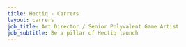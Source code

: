 ```yaml
---
title: Hectiq - Carrers
layout: carrers
job_title: Art Director / Senior Polyvalent Game Artist
job_subtitle: Be a pillar of Hectiq launch 
---
```

